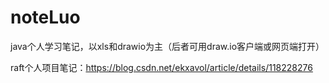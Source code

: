 # noteLuo
java个人学习笔记，以xls和drawio为主（后者可用draw.io客户端或网页端打开）


raft个人项目笔记：https://blog.csdn.net/ekxavol/article/details/118228276
